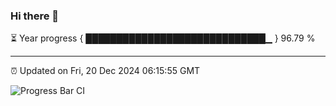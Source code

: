 ### Hi there 👋

⏳ Year progress { █████████████████████████████▁ } 96.79 %

---

⏰ Updated on Fri, 20 Dec 2024 06:15:55 GMT

![Progress Bar CI](https://github.com/code-lakshay/GitHub-Actions-Demo/workflows/Progress%20Bar%20CI/badge.svg)

